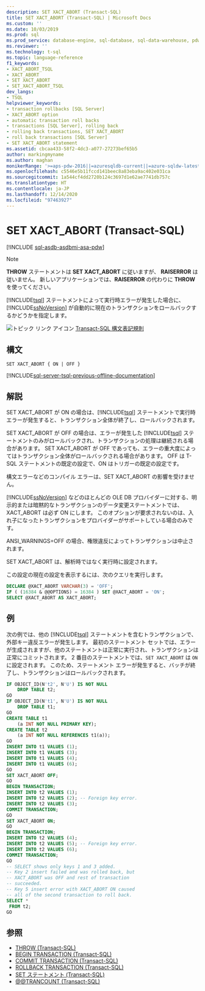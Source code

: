 ```yaml
---
description: SET XACT_ABORT (Transact-SQL)
title: SET XACT_ABORT (Transact-SQL) | Microsoft Docs
ms.custom: ''
ms.date: 10/03/2019
ms.prod: sql
ms.prod_service: database-engine, sql-database, sql-data-warehouse, pdw
ms.reviewer: ''
ms.technology: t-sql
ms.topic: language-reference
f1_keywords:
- XACT_ABORT_TSQL
- XACT_ABORT
- SET XACT_ABORT
- SET_XACT_ABORT_TSQL
dev_langs:
- TSQL
helpviewer_keywords:
- transaction rollbacks [SQL Server]
- XACT_ABORT option
- automatic transaction roll backs
- transactions [SQL Server], rolling back
- rolling back transactions, SET XACT_ABORT
- roll back transactions [SQL Server]
- SET XACT_ABORT statement
ms.assetid: cbcaa433-58f2-4dc3-a077-27273bef65b5
author: markingmyname
ms.author: maghan
monikerRange: '>=aps-pdw-2016||=azuresqldb-current||=azure-sqldw-latest||>=sql-server-2016||>=sql-server-linux-2017||=azuresqldb-mi-current'
ms.openlocfilehash: c5546e5b11fccd141beec8a83eba9ac402e031ca
ms.sourcegitcommit: 1a544cf4dd2720b124c3697d1e62ae7741db757c
ms.translationtype: HT
ms.contentlocale: ja-JP
ms.lasthandoff: 12/14/2020
ms.locfileid: "97463927"
---
```

# <a name="set-xact_abort-transact-sql"></a>SET XACT_ABORT (Transact-SQL)

[!INCLUDE [sql-asdb-asdbmi-asa-pdw](../../includes/applies-to-version/sql-asdb-asdbmi-asa-pdw.md)]

> [!NOTE]
> **THROW** ステートメントは **SET XACT_ABORT** に従いますが、 **RAISERROR** は従いません。 新しいアプリケーションでは、**RAISERROR** の代わりに **THROW** を使ってください。

[!INCLUDE[tsql](../../includes/tsql-md.md)] ステートメントによって実行時エラーが発生した場合に、[!INCLUDE[ssNoVersion](../../includes/ssnoversion-md.md)] が自動的に現在のトランザクションをロールバックするかどうかを指定します。

![トピック リンク アイコン](../../database-engine/configure-windows/media/topic-link.gif "トピック リンク アイコン") [Transact-SQL 構文表記規則](../../t-sql/language-elements/transact-sql-syntax-conventions-transact-sql.md)

## <a name="syntax"></a>構文

```syntaxsql
SET XACT_ABORT { ON | OFF }
```

[!INCLUDE[sql-server-tsql-previous-offline-documentation](../../includes/sql-server-tsql-previous-offline-documentation.md)]

## <a name="remarks"></a>解説

SET XACT_ABORT が ON の場合は、[!INCLUDE[tsql](../../includes/tsql-md.md)] ステートメントで実行時エラーが発生すると、トランザクション全体が終了し、ロールバックされます。

SET XACT_ABORT が OFF の場合は、エラーが発生した [!INCLUDE[tsql](../../includes/tsql-md.md)] ステートメントのみがロールバックされ、トランザクションの処理は継続される場合があります。 SET XACT_ABORT が OFF であっても、エラーの重大度によってはトランザクション全体がロールバックされる場合があります。 OFF は T-SQL ステートメントの既定の設定で、ON はトリガーの既定の設定です。

構文エラーなどのコンパイル エラーは、SET XACT_ABORT の影響を受けません。

[!INCLUDE[ssNoVersion](../../includes/ssnoversion-md.md)] などのほとんどの OLE DB プロバイダーに対する、明示的または暗黙的なトランザクションのデータ変更ステートメントでは、XACT_ABORT は必ず ON にします。 このオプションが要求されないのは、入れ子になったトランザクションをプロバイダーがサポートしている場合のみです。

ANSI_WARNINGS=OFF の場合、権限違反によってトランザクションは中止されます。

SET XACT_ABORT は、解析時ではなく実行時に設定されます。

この設定の現在の設定を表示するには、次のクエリを実行します。

```sql
DECLARE @XACT_ABORT VARCHAR(3) = 'OFF';
IF ( (16384 & @@OPTIONS) = 16384 ) SET @XACT_ABORT = 'ON';
SELECT @XACT_ABORT AS XACT_ABORT;

```

## <a name="examples"></a>例

次の例では、他の [!INCLUDE[tsql](../../includes/tsql-md.md)] ステートメントを含むトランザクションで、外部キー違反エラーが発生します。 最初のステートメント セットでは、エラーが生成されますが、他のステートメントは正常に実行され、トランザクションは正常にコミットされます。 2 番目のステートメントでは、`SET XACT_ABORT` は `ON` に設定されます。 このため、ステートメント エラーが発生すると、バッチが終了し、トランザクションはロールバックされます。

```sql
IF OBJECT_ID(N't2', N'U') IS NOT NULL
    DROP TABLE t2;
GO
IF OBJECT_ID(N't1', N'U') IS NOT NULL
    DROP TABLE t1;
GO  
CREATE TABLE t1
    (a INT NOT NULL PRIMARY KEY);
CREATE TABLE t2
    (a INT NOT NULL REFERENCES t1(a));
GO
INSERT INTO t1 VALUES (1);
INSERT INTO t1 VALUES (3);
INSERT INTO t1 VALUES (4);
INSERT INTO t1 VALUES (6);
GO
SET XACT_ABORT OFF;
GO
BEGIN TRANSACTION;
INSERT INTO t2 VALUES (1);
INSERT INTO t2 VALUES (2); -- Foreign key error.
INSERT INTO t2 VALUES (3);
COMMIT TRANSACTION;
GO
SET XACT_ABORT ON;
GO
BEGIN TRANSACTION;
INSERT INTO t2 VALUES (4);
INSERT INTO t2 VALUES (5); -- Foreign key error.
INSERT INTO t2 VALUES (6);
COMMIT TRANSACTION;
GO
-- SELECT shows only keys 1 and 3 added.
-- Key 2 insert failed and was rolled back, but
-- XACT_ABORT was OFF and rest of transaction
-- succeeded.
-- Key 5 insert error with XACT_ABORT ON caused
-- all of the second transaction to roll back.
SELECT *
 FROM t2;
GO
```

## <a name="see-also"></a>参照

- [THROW &#40;Transact-SQL&#41;](../../t-sql/language-elements/throw-transact-sql.md)
- [BEGIN TRANSACTION &#40;Transact-SQL&#41;](../../t-sql/language-elements/begin-transaction-transact-sql.md)
- [COMMIT TRANSACTION &#40;Transact-SQL&#41;](../../t-sql/language-elements/commit-transaction-transact-sql.md)
- [ROLLBACK TRANSACTION &#40;Transact-SQL&#41;](../../t-sql/language-elements/rollback-transaction-transact-sql.md)
- [SET ステートメント &#40;Transact-SQL&#41;](../../t-sql/statements/set-statements-transact-sql.md)
- [@@TRANCOUNT &#40;Transact-SQL&#41;](../../t-sql/functions/trancount-transact-sql.md)  
